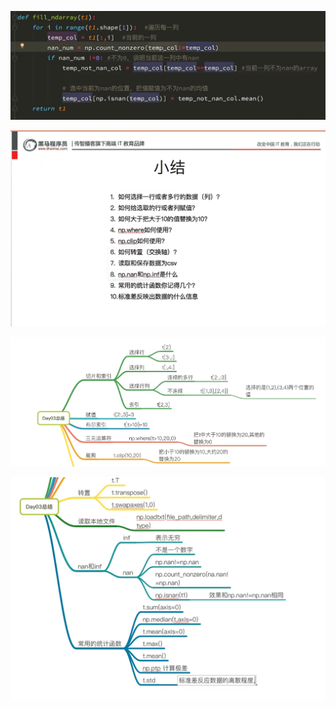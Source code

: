 ![](assets/2022-04-15-16-02-15-image.png)

![](assets/2022-04-15-16-01-14-image.png)

![](assets/2022-04-15-16-09-04-image.png)



![](assets/2022-04-15-16-08-31-image.png)
